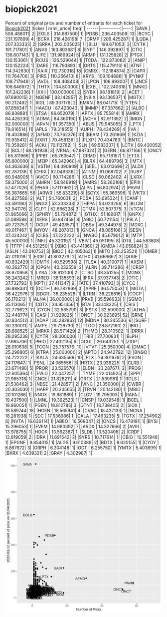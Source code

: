 # biopick2021
Percent of original price and number of entrants for each ticket for [Biopick2021](https://twitter.com/hashtag/Biopick2021)
|ticker | nrml_price| freq|
|:------|----------:|----:|
|SAVA   | 506.488011|    2|
|EOLS   | 314.687500|    1|
|PDSB   | 236.403509|   13|
|BCYC   | 231.197899|    4|
|BCRX   | 218.428198|    7|
|ORMP   | 209.425287|    1|
|LQDA   | 207.333333|    2|
|SRRA   | 202.005025|    1|
|BLU    | 199.671053|    3|
|CYTK   | 191.717801|    1|
|ANVS   | 163.803681|    8|
|EYPT   | 146.392897|    1|
|CTIC   | 136.607143|    1|
|LIFE   | 131.989924|    5|
|ARMP   | 131.125828|    2|
|PTGX   | 130.153061|    1|
|RCUS   | 126.529044|    1|
|TCDA   | 122.873082|    2|
|ANIP   | 120.152224|    1|
|DARE   | 116.793893|    1|
|GRTS   | 115.479116|    6|
|ATNF   | 114.342630|    1|
|XAIR   | 112.730318|   18|
|CMRX   | 112.184874|    2|
|CAPR   | 111.764706|    3|
|PIRS   | 110.256410|    8|
|KRYS   | 109.104686|    1|
|PYNKF  | 108.717949|    2|
|AVDL   | 108.408408|    3|
|LPCN   | 106.993007|    1|
|JNCE   | 106.646972|    1|
|THTX   | 104.800000|    1|
|EXEL   | 102.240618|    1|
|MNKD   | 101.242236|    1|
|XXII   | 100.000000|    2|
|SYBX   |  98.181818|    2|
|ACET   |  97.690015|    2|
|NGENF  |  93.142857|    2|
|NBIX   |  93.136537|    1|
|MGTX   |  90.212492|    1|
|RIGL   |  89.337176|    2|
|BMRN   |  88.041715|    1|
|YTEN   |  87.858347|    1|
|HAACU  |  87.423043|    1|
|IMMP   |  87.337662|    2|
|ALBO   |  86.938891|    1|
|STSA   |  86.652079|    1|
|APTX   |  85.755814|    1|
|AMRX   |  84.426230|    1|
|ADMA   |  84.360190|    1|
|ACHV   |  82.911392|    2|
|IMGN   |  82.000000|    1|
|ARVN   |  81.357350|    1|
|ABUS   |  79.945055|    3|
|LPTX   |  79.816514|   11|
|APLS   |  79.318555|    1|
|AUPH   |  78.434269|    4|
|IVA    |  78.403886|    2|
|AFMD   |  73.762376|   31|
|BEAM   |  73.261969|    1|
|KZIA   |  70.935412|    4|
|VXRT   |  70.458136|    2|
|PLXP   |  70.434783|    1|
|BNTC   |  70.359281|    5|
|ACIU   |  70.112782|    1|
|SLN    |  69.583337|    1|
|LCTX   |  69.430052|    3|
|BCLI   |  68.281938|    3|
|VRNA   |  67.887324|    2|
|GERN   |  66.871166|    1|
|ONCY   |  65.811966|    1|
|PPBT   |  65.763547|    1|
|CRMD   |  65.718157|    1|
|ETTX   |  65.600000|    2|
|MEIP   |  65.342960|    4|
|BLRX   |  64.489796|    3|
|IMTX   |  64.363636|    6|
|VSTM   |  64.090909|    3|
|SEEL   |  63.013699|    2|
|ALDX   |  62.787136|    1|
|CFRX   |  62.049336|    2|
|ATNM   |  61.068702|    7|
|RUBY   |  60.948905|    1|
|AVCO   |  60.714286|    1|
|CLSD   |  60.062402|    4|
|LXRX   |  59.375000|    2|
|AMRN   |  58.846919|    1|
|AMRS   |  58.262108|    1|
|EPIX   |  57.477026|    3|
|PHAR   |  57.117962|    2|
|ALPN   |  56.802974|    2|
|PAVM   |  56.387665|   58|
|ARWR   |  55.833219|    8|
|SCYX   |  55.369596|    1|
|VKTX   |  54.827586|    2|
|ALT    |  54.760031|    2|
|PCSA   |  53.695324|    1|
|CANF   |  53.591160|    2|
|SNGX   |  53.333333|    2|
|HEPA   |  53.023256|    6|
|BLCM   |  52.941176|    2|
|CLPT   |  52.666228|    3|
|CTMX   |  52.507375|    3|
|VTGN   |  51.965066|    3|
|SPHRY  |  51.794872|    1|
|GTHX   |  51.189817|    1|
|GNPX   |  51.089588|    3|
|XERS   |  50.847458|    8|
|ABIO   |  50.721154|    1|
|PBLA   |  49.723757|    1|
|OCUP   |  49.428571|    1|
|OBSV   |  49.344978|    2|
|MDXG   |  49.017467|    1|
|MYOV   |  48.207813|    1|
|GNCA   |  48.085106|    3|
|SESN   |  47.424242|    4|
|CLBS   |  47.222222|    3|
|NWBO   |  45.679012|    9|
|MTP    |  45.500000|    1|
|INFI   |  45.320197|    1|
|VBIV   |  45.051195|    8|
|DTIL   |  44.583808|    1|
|TFFP   |  44.531250|    1|
|XBIO   |  43.441860|    2|
|GMDA   |  43.058824|    3|
|ASLN   |  43.010753|    3|
|BIOC   |  42.405063|    1|
|MITO   |  42.253521|    1|
|OMER   |  42.011019|    1|
|EIGR   |  41.803279|    2|
|ATHX   |  41.666667|    3|
|QURE   |  40.832429|    1|
|DMTK   |  40.529598|    2|
|TLSA   |  40.310077|    1|
|AXSM   |  40.262770|    3|
|OPGN   |  40.232558|    2|
|ALRN   |  39.714286|    4|
|CRSP   |  38.870958|    1|
|LYRA   |  38.612100|    2|
|CTSO   |  38.351255|    1|
|MGNX   |  38.243242|    1|
|MREO   |  38.135593|    8|
|IFRX   |  37.937743|    2|
|OTIC   |  37.732793|    1|
|KPTI   |  37.411347|    9|
|FATE   |  37.410793|    3|
|CYCC   |  36.888331|   11|
|DCTH   |  36.782969|    3|
|APRE   |  36.575053|    1|
|MGTA   |  36.422976|    3|
|SDGR   |  36.235528|    1|
|LTRN   |  36.228816|    1|
|COCP   |  36.170213|    1|
|ALNA   |  36.000000|    2|
|PRVB   |  35.596933|    1|
|SGMO   |  35.113065|   11|
|CDTX   |  34.951456|    1|
|BTAI   |  33.148325|    1|
|CRIS   |  32.779623|   11|
|CYCN   |  32.565790|    3|
|FSTX   |  32.500000|    2|
|ATHA   |  32.448774|    1|
|CASI   |  31.929825|    1|
|ONCT   |  30.923695|   52|
|SRNE   |  30.834512|    3|
|ADAP   |  30.282862|   12|
|MDNA   |  30.245536|    6|
|SURF   |  30.230011|    1|
|AMPE   |  29.729730|    2|
|TTOO   |  28.872180|    2|
|IBIO   |  28.688525|    2|
|MRKR   |  28.571429|    2|
|THMO   |  28.310502|    1|
|DRRX   |  28.095238|    1|
|CYTR   |  28.000000|    1|
|TRIB   |  27.700831|    1|
|BLPH   |  27.665706|    1|
|PHIO   |  27.402135|    6|
|OCUL   |  26.643251|    1|
|ZIOP   |  26.010638|    5|
|TCON   |  25.757576|   10|
|VTVT   |  25.350000|    4|
|DMAC   |  25.298805|    6|
|KTRA   |  25.000000|    2|
|APTO   |  24.942792|   12|
|BNGO   |  24.722222|    7|
|KALA   |  24.635569|   10|
|PLX    |  24.301676|    2|
|EVGN   |  24.117647|    1|
|PSNL   |  24.065556|    3|
|HRTX   |  23.938225|    1|
|CLRB   |  23.671498|    5|
|PRQR   |  23.526570|    1|
|ELDN   |  23.287671|    2|
|PROG   |  22.605364|    1|
|EVLO   |  22.447257|    1|
|TYME   |  22.014925|    3|
|SPPI   |  21.965318|    1|
|CNCE   |  21.828211|    4|
|GRTX   |  21.539961|    1|
|RGLS   |  21.538462|    3|
|NBSE   |  21.428571|    2|
|VINC   |  21.350000|    2|
|CWBR   |  20.303030|    1|
|HARP   |  20.205655|    2|
|TRVN   |  20.142180|    1|
|MBIO   |  20.101266|    1|
|NNOX   |  19.881889|    1|
|CLOV   |  19.795003|    1|
|RAFA   |  19.437500|    1|
|LMNL   |  19.392523|    1|
|CNSP   |  19.039548|    1|
|BCEL   |  18.960051|    1|
|PGEN   |  18.812785|    3|
|QTNT   |  18.738405|    2|
|SIOX   |  18.589744|   18|
|HGEN   |  18.565941|    4|
|CVAC   |  18.437133|    1|
|NCNA   |  18.281938|    1|
|SDC    |  17.636986|    1|
|CALA   |  17.463235|    5|
|TGTX   |  17.254902|    8|
|NVTA   |  16.636114|    1|
|ABEO   |  16.568047|    2|
|ONCS   |  16.478191|    1|
|BYSI   |  15.296053|    1|
|EVFM   |  14.980392|    7|
|ARDX   |  14.327666|    2|
|AVIR   |  13.978755|    1|
|HOOK   |  13.562387|    1|
|SLDB   |  13.520408|    2|
|CRDF   |  12.819059|    2|
|IDRA   |  11.691542|    2|
|SYRS   |  10.717614|    1|
|CBIO   |  10.551948|    1|
|EPGNF  |   9.854015|    1|
|ALGS   |   9.610389|    2|
|BDTX   |   8.620155|    1|
|CYDY   |   6.867672|    3|
|ORPH   |   6.304148|    1|
|ODT    |   6.255750|    1|
|YMTX   |   5.403899|    1|
|BXRX   |   4.639321|    2|
|GRAY   |   4.302987|    1|
![retvspicks](biopicks.png?raw=true)
